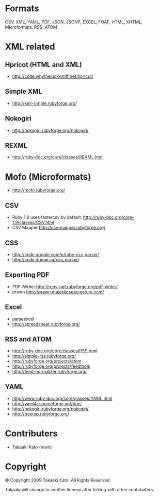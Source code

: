 # Formats

CSV, XML, YAML, PDF, JSON, JSONP, EXCEL, FOAF, HTML, XHTML, Microformats, RSS, ATOM

# XML related

## Hpricot (HTML and XML)

* <http://code.whytheluckystiff.net/hpricot/>

## Simple XML

* <http://xml-simple.rubyforge.org/>

## Nokogiri

* <http://nokogiri.rubyforge.org/nokogiri/>

## REXML

* <http://ruby-doc.org/core/classes/REXML.html>


# Mofo (Microformats)

* <http://mofo.rubyforge.org/>

## CSV

* Ruby 1.9 uses fastercsv by default. <http://ruby-doc.org/core-1.9/classes/CSV.html>
* CSV Mapper <http://csv-mapper.rubyforge.org/>

## CSS

* <http://code.google.com/p/ruby-css-parser/>
* <http://code.dunae.ca/css_parser/>

## Exporting PDF

* PDF::Writer <http://ruby-pdf.rubyforge.org/pdf-writer/>
* prawn <http://prawn.majesticseacreature.com/>

## Excel

* parseexcel
* http://spreadsheet.rubyforge.org/

## RSS and ATOM

* <http://ruby-doc.org/core/classes/RSS.html>
* <http://simple-rss.rubyforge.org/>
* <http://rubyforge.org/projects/atom>
* <http://rubyforge.org/projects/feedtools>
* <http://feed-normalizer.rubyforge.org/>


## YAML

* <http://www.ruby-doc.org/core/classes/YAML.html>
* <http://yaml4r.sourceforge.net/doc/>
* <http://nokogiri.rubyforge.org/nokogiri/>
* <http://treetop.rubyforge.org/>

# Contributers

* Takaaki Kato (main)

# Copyright

&copy; Copyright 2009 Takaaki Kato. All Rights Reserved.

Takaaki will change to another license after talking with other contributers.
